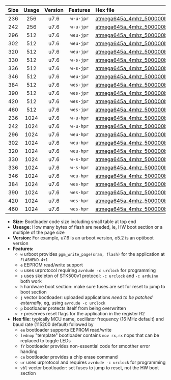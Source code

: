 |Size|Usage|Version|Features|Hex file|
|:-:|:-:|:-:|:-:|:--|
|236|256|u7.6|`w-u-jpr`|[atmega645a_4mhz_500000bps_ur_vbl.hex](https://raw.githubusercontent.com/stefanrueger/urboot/main/atmega645a_4mhz_500000bps_ur_vbl.hex)|
|242|256|u7.6|`w-u-jpr`|[atmega645a_4mhz_500000bps_lednop_ur_vbl.hex](https://raw.githubusercontent.com/stefanrueger/urboot/main/atmega645a_4mhz_500000bps_lednop_ur_vbl.hex)|
|296|512|u7.6|`weu-jpr`|[atmega645a_4mhz_500000bps_ee_ur_vbl.hex](https://raw.githubusercontent.com/stefanrueger/urboot/main/atmega645a_4mhz_500000bps_ee_ur_vbl.hex)|
|302|512|u7.6|`weu-jpr`|[atmega645a_4mhz_500000bps_ee_lednop_ur_vbl.hex](https://raw.githubusercontent.com/stefanrueger/urboot/main/atmega645a_4mhz_500000bps_ee_lednop_ur_vbl.hex)|
|320|512|u7.6|`weu-jpr`|[atmega645a_4mhz_500000bps_ee_lednop_fr_ur_vbl.hex](https://raw.githubusercontent.com/stefanrueger/urboot/main/atmega645a_4mhz_500000bps_ee_lednop_fr_ur_vbl.hex)|
|330|512|u7.6|`w-s-jpr`|[atmega645a_4mhz_500000bps_vbl.hex](https://raw.githubusercontent.com/stefanrueger/urboot/main/atmega645a_4mhz_500000bps_vbl.hex)|
|336|512|u7.6|`w-s-jpr`|[atmega645a_4mhz_500000bps_lednop_vbl.hex](https://raw.githubusercontent.com/stefanrueger/urboot/main/atmega645a_4mhz_500000bps_lednop_vbl.hex)|
|346|512|u7.6|`weu-jpr`|[atmega645a_4mhz_500000bps_ee_lednop_fr_ce_ur_vbl.hex](https://raw.githubusercontent.com/stefanrueger/urboot/main/atmega645a_4mhz_500000bps_ee_lednop_fr_ce_ur_vbl.hex)|
|384|512|u7.6|`wes-jpr`|[atmega645a_4mhz_500000bps_ee_vbl.hex](https://raw.githubusercontent.com/stefanrueger/urboot/main/atmega645a_4mhz_500000bps_ee_vbl.hex)|
|390|512|u7.6|`wes-jpr`|[atmega645a_4mhz_500000bps_ee_lednop_vbl.hex](https://raw.githubusercontent.com/stefanrueger/urboot/main/atmega645a_4mhz_500000bps_ee_lednop_vbl.hex)|
|420|512|u7.6|`wes-jpr`|[atmega645a_4mhz_500000bps_ee_lednop_fr_vbl.hex](https://raw.githubusercontent.com/stefanrueger/urboot/main/atmega645a_4mhz_500000bps_ee_lednop_fr_vbl.hex)|
|460|512|u7.6|`wes-jpr`|[atmega645a_4mhz_500000bps_ee_lednop_fr_ce_vbl.hex](https://raw.githubusercontent.com/stefanrueger/urboot/main/atmega645a_4mhz_500000bps_ee_lednop_fr_ce_vbl.hex)|
|236|1024|u7.6|`w-u-hpr`|[atmega645a_4mhz_500000bps_ur.hex](https://raw.githubusercontent.com/stefanrueger/urboot/main/atmega645a_4mhz_500000bps_ur.hex)|
|242|1024|u7.6|`w-u-hpr`|[atmega645a_4mhz_500000bps_lednop_ur.hex](https://raw.githubusercontent.com/stefanrueger/urboot/main/atmega645a_4mhz_500000bps_lednop_ur.hex)|
|296|1024|u7.6|`weu-hpr`|[atmega645a_4mhz_500000bps_ee_ur.hex](https://raw.githubusercontent.com/stefanrueger/urboot/main/atmega645a_4mhz_500000bps_ee_ur.hex)|
|302|1024|u7.6|`weu-hpr`|[atmega645a_4mhz_500000bps_ee_lednop_ur.hex](https://raw.githubusercontent.com/stefanrueger/urboot/main/atmega645a_4mhz_500000bps_ee_lednop_ur.hex)|
|320|1024|u7.6|`weu-hpr`|[atmega645a_4mhz_500000bps_ee_lednop_fr_ur.hex](https://raw.githubusercontent.com/stefanrueger/urboot/main/atmega645a_4mhz_500000bps_ee_lednop_fr_ur.hex)|
|330|1024|u7.6|`w-s-hpr`|[atmega645a_4mhz_500000bps.hex](https://raw.githubusercontent.com/stefanrueger/urboot/main/atmega645a_4mhz_500000bps.hex)|
|336|1024|u7.6|`w-s-hpr`|[atmega645a_4mhz_500000bps_lednop.hex](https://raw.githubusercontent.com/stefanrueger/urboot/main/atmega645a_4mhz_500000bps_lednop.hex)|
|346|1024|u7.6|`weu-hpr`|[atmega645a_4mhz_500000bps_ee_lednop_fr_ce_ur.hex](https://raw.githubusercontent.com/stefanrueger/urboot/main/atmega645a_4mhz_500000bps_ee_lednop_fr_ce_ur.hex)|
|384|1024|u7.6|`wes-hpr`|[atmega645a_4mhz_500000bps_ee.hex](https://raw.githubusercontent.com/stefanrueger/urboot/main/atmega645a_4mhz_500000bps_ee.hex)|
|390|1024|u7.6|`wes-hpr`|[atmega645a_4mhz_500000bps_ee_lednop.hex](https://raw.githubusercontent.com/stefanrueger/urboot/main/atmega645a_4mhz_500000bps_ee_lednop.hex)|
|420|1024|u7.6|`wes-hpr`|[atmega645a_4mhz_500000bps_ee_lednop_fr.hex](https://raw.githubusercontent.com/stefanrueger/urboot/main/atmega645a_4mhz_500000bps_ee_lednop_fr.hex)|
|460|1024|u7.6|`wes-hpr`|[atmega645a_4mhz_500000bps_ee_lednop_fr_ce.hex](https://raw.githubusercontent.com/stefanrueger/urboot/main/atmega645a_4mhz_500000bps_ee_lednop_fr_ce.hex)|

- **Size:** Bootloader code size including small table at top end
- **Useage:** How many bytes of flash are needed, ie, HW boot section or a multiple of the page size
- **Version:** For example, u7.6 is an urboot version, o5.2 is an optiboot version
- **Features:**
  + `w` urboot provides `pgm_write_page(sram, flash)` for the application at `FLASHEND-4+1`
  + `e` EEPROM read/write support
  + `u` uses urprotocol requiring `avrdude -c urclock` for programming
  + `s` uses skeleton of STK500v1 protocol; `-c urclock` and `-c arduino` both work
  + `h` hardware boot section: make sure fuses are set for reset to jump to boot section
  + `j` vector bootloader: uploaded applications *need to be patched externally*, eg, using `avrdude -c urclock`
  + `p` bootloader protects itself from being overwritten
  + `r` preserves reset flags for the application in the register R2
- **Hex file:** typically MCU name, oscillator frequency (16 MHz default) and baud rate (115200 default) followed by
  + `ee` bootloader supports EEPROM read/write
  + `lednop` "template" bootloader contains `mov rx,rx` nops that can be replaced to toggle LEDs
  + `fr` bootloader provides non-essential code for smoother error handing
  + `ce` bootloader provides a chip erase command
  + `ur` uses urprotocol and requires `avrdude -c urclock` for programming
  + `vbl` vector bootloader: set fuses to jump to reset, not the HW boot section

